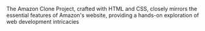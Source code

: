 The Amazon Clone Project, crafted with HTML and CSS, closely mirrors the essential features of Amazon's website, providing a hands-on exploration of web development intricacies

